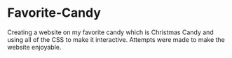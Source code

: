 # Favorite-Candy
Creating a website on my favorite candy which is Christmas Candy and using all of the CSS to make it interactive. Attempts were made to make the website enjoyable.
